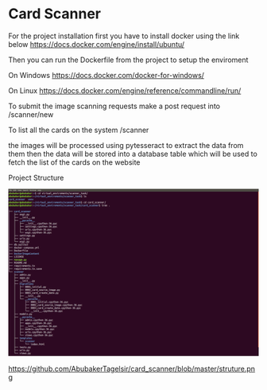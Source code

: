 # Card Scanner

For the project installation first you have to install docker using the link below 
https://docs.docker.com/engine/install/ubuntu/

Then you can run the Dockerfile from the project to setup the enviroment

On Windows
https://docs.docker.com/docker-for-windows/

On Linux
https://docs.docker.com/engine/reference/commandline/run/


To submit the image scanning requests make a post request into 
/scanner/new

To list all the cards on the system 
/scanner

the images will be processed using pytesseract to extract the data from them then the data will be stored into a database table which will be used to fetch the list of the cards on the website

Project Structure

![alt project struture](https://github.com/AbubakerTagelsir/card_scanner/blob/master/struture.png?raw=true)


https://github.com/AbubakerTagelsir/card_scanner/blob/master/struture.png
